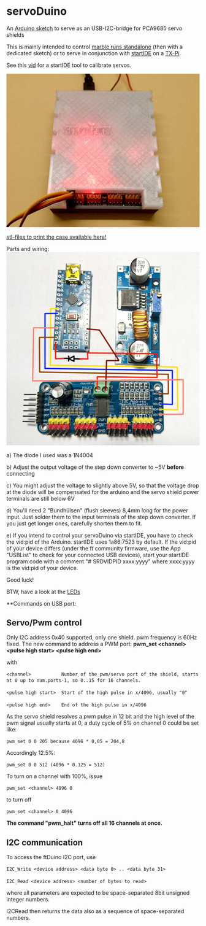 # servoDuino
An [Arduino sketch](https://github.com/PeterDHabermehl/servoDuino/raw/master/servoDuino/servoDuino.ino) to serve as an USB-I2C-bridge for PCA9685 servo shields

This is mainly intended to control [marble runs standalone](https://www.youtube.com/watch?v=XlLrBHuRTXs) (then with a dedicated sketch) or to serve in conjunction with [startIDE](https://github.com/PeterDHabermehl/startIDE) on a [TX-Pi](https://github.com/harbaum/tx-pi).

See this [vid](https://www.youtube.com/watch?v=aEfqSiFy-tU) for a startIDE tool to calibrate servos.

![servoDuino](https://github.com/PeterDHabermehl/servoDuino/blob/master/Bilder/DSC_1339.JPG)

[stl-files to print the case available here!](https://github.com/PeterDHabermehl/servoDuino/tree/master/stl)

Parts and wiring:
![wiring](https://github.com/PeterDHabermehl/servoDuino/blob/master/Bilder/DSC_1334_Wiring.jpg)


a) The diode I used was a 1N4004


b) Adjust the output voltage of the step down converter to ~5V **before** connecting


c) You might adjust the voltage to slightly above 5V, so that the voltage drop at the diode will be compensated for the arduino and the servo shield power terminals are still below 6V


d) You'll need 2 "Bundhülsen" (flush sleeves) 8,4mm long for the power input. Just solder them to the input terminals of the step down converter. If you just get longer ones, carefully shorten them to fit.

e) If you intend to control your servoDuino via startIDE, you have to check the vid:pid of the Arduino. startIDE uses 1a86:7523 by default. If the vid:pid of your device differs (under the ft community firmware, use the App "USBList" to check for your connected USB devices), start your startIDE program code with a comment "# SRDVIDPID xxxx:yyyy" where xxxx:yyyy is the vid:pid of your device.

Good luck!

BTW, have a look at the [LEDs](https://github.com/PeterDHabermehl/servoDuino/blob/master/Doku/LEDs.pdf)

**Commands on USB port:

## Servo/Pwm control

Only I2C address 0x40 supported, only one shield. pwm frequency is 60Hz fixed. 
The new command to address a PWM port: **pwm_set \<channel\> \<pulse high start\> \<pulse high end\>**


with

    <channel>           Number of the pwm/servo port of the shield, starts at 0 up to num.ports-1, so 0..15 for 16 channels.

    <pulse high start>  Start of the high pulse in x/4096, usually "0"
        
    <pulse high end>    End of the high pulse in x/4096
        

As the servo shield resolves a pwm pulse in 12 bit and the high level of the pwm signal usually starts at 0, a duty cycle of 5% on channel 0 could be set like:
    
    pwm_set 0 0 205 because 4096 * 0,05 = 204,8

Accordingly 12.5%:

    pwm_set 0 0 512 (4096 * 0.125 = 512)

To turn on a channel with 100%, issue
    
    pwm_set <channel> 4096 0

to turn off

    pwm_set <channel> 0 4096
    
**The command "pwm_halt" turns off all 16 channels at once.**

## I2C communication

To access the ftDuino I2C port, use

    I2C_Write <device address> <data byte 0> .. <data byte 31>
    
    I2C_Read <device address> <number of bytes to read>
    
where all parameters are expected to be space-separated 8bit unsigned integer numbers.

I2CRead then returns the data also as a sequence of space-separated numbers.




